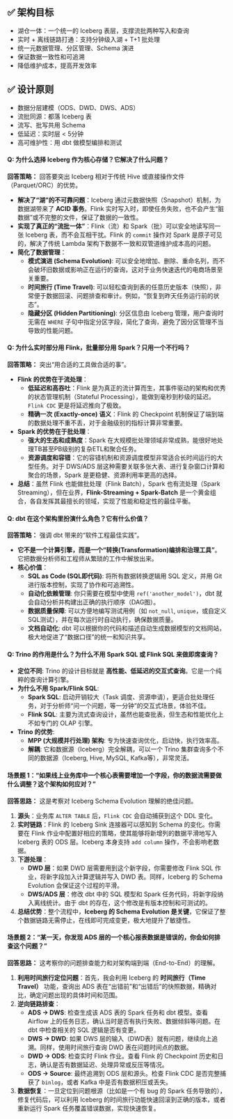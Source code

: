 ## ✅ 架构目标

- 湖仓一体：一个统一的 Iceberg 表层，支撑流批两种写入和查询    
- 实时 + 离线链路打通：支持分钟级入湖 + T+1 批处理    
- 统一元数据管理、分区管理、Schema 演进    
- 保证数据一致性和可追溯    
- 降低维护成本，提高开发效率   
## ✅ 设计原则

- 数据分层建模（ODS、DWD、DWS、ADS）    
- 流批同源：都落 Iceberg 表    
- 流写、批写共用 Schema    
- 低延迟：实时层 < 5分钟    
- 高可维护性：用 dbt 做模型编排和测试
#### **Q: 为什么选择 Iceberg 作为核心存储？它解决了什么问题？**

**回答策略：** 回答要突出 Iceberg 相对于传统 Hive 或直接操作文件（Parquet/ORC）的优势。
- **解决了“湖”的不可靠问题**：Iceberg 通过元数据快照（Snapshot）机制，为数据湖带来了 **ACID 事务**。Flink 实时写入时，即使任务失败，也不会产生“脏数据”或不完整的文件，保证了数据的一致性。    
- **实现了真正的“流批一体”**：Flink（流）和 Spark（批）可以安全地读写同一张 Iceberg 表，而不会互相干扰。Flink 的 `commit` 操作对 Spark 是原子可见的，解决了传统 Lambda 架构下数据不一致和双管道维护成本高的问题。    
- **简化了数据管理**：    
    - **模式演进 (Schema Evolution)**: 可以安全地增加、删除、重命名列，而不会破坏旧数据或影响正在运行的查询，这对于业务快速迭代的电商场景至关重要。        
    - **时间旅行 (Time Travel)**: 可以轻松查询到表的任意历史版本（快照），非常便于数据回滚、问题排查和审计。例如，“恢复到昨天任务运行前的状态”。      
    - **隐藏分区 (Hidden Partitioning)**: 分区信息由 Iceberg 管理，用户查询时无需在 `WHERE` 子句中指定分区字段，简化了查询，避免了因分区管理不当导致的性能问题。      
#### **Q: 为什么实时部分用 Flink，批量部分用 Spark？只用一个不行吗？**

**回答策略：** 突出“用合适的工具做合适的事”。
- **Flink 的优势在于流处理**：    
    - **低延迟和高吞吐**：Flink 是为真正的流计算而生，其事件驱动的架构和优秀的状态管理机制（Stateful Processing），能做到毫秒到秒级的延迟。`Flink CDC` 更是将延迟推向了极致。        
    - **精确一次 (Exactly-once) 语义**：Flink 的 Checkpoint 机制保证了端到端的数据处理不重不丢，对于金融级别的指标计算非常重要。
- **Spark 的优势在于批处理**：    
    - **强大的生态和成熟度**：Spark 在大规模批处理领域非常成熟，能很好地处理TB甚至PB级别的复杂ETL和聚合任务。        
    - **资源调度和容错**：它的容错机制和资源调度模型非常适合长时间运行的大型任务。对于 DWS/ADS 层这种需要关联多张大表、进行复杂窗口计算和聚合的场景，Spark 是更稳健、资源利用率更高的选择。        
- **总结**：虽然 Flink 也能做批处理（Flink Batch），Spark 也有流处理（Spark Streaming），但在业界，**Flink-Streaming + Spark-Batch** 是一个黄金组合，各自发挥其最擅长的领域，实现了性能和稳定性的最佳平衡。
#### **Q: dbt 在这个架构里扮演什么角色？它有什么价值？**

**回答策略：** 强调 dbt 带来的“软件工程最佳实践”。
- **它不是一个计算引擎，而是一个“转换(Transformation)编排和治理工具”**。它把数据分析师和工程师从繁琐的工作中解放出来。
- **核心价值**：    
    - **SQL as Code (SQL即代码)**: 将所有数据转换逻辑用 SQL 定义，并用 Git 进行版本控制，实现了协作和可追溯性。        
    - **自动化依赖管理**: 你只需要在模型中使用 `ref('another_model')`，dbt 就会自动分析并构建出正确的执行顺序（DAG图）。        
    - **数据质量保障**: 可以方便地编写测试用例（如 `not_null`, `unique`，或自定义SQL测试），并在每次运行时自动执行，确保数据质量。        
    - **文档自动化**: dbt 可以根据你的代码和描述自动生成数据模型的文档网站，极大地促进了“数据口径”的统一和知识共享。       
#### **Q: Trino 的作用是什么？为什么不用 Spark SQL 或 Flink SQL 来做即席查询？**

- **定位不同**: Trino 的设计目标就是 **高性能、低延迟的交互式查询**。它是一个纯粹的查询计算引擎。    
- **为什么不用 Spark/Flink SQL**:    
    - **Spark SQL**: 启动开销较大（Task 调度、资源申请），更适合批处理任务，对于分析师“问一个问题，等一分钟”的交互式场景，体验不佳。        
    - **Flink SQL**: 主要为流式查询设计，虽然也能查批表，但生态和性能优化上不如专门的 OLAP 引擎。        
- **Trino 的优势**:    
    - **MPP (大规模并行处理) 架构**: 专为快速查询优化，启动快，执行效率高。        
    - **解耦**: 它和数据源（Iceberg）完全解耦，可以一个 Trino 集群查询多个不同的数据源（Iceberg, Hive, MySQL, Kafka等），非常灵活。

#### **场景题 1：“如果线上业务库中一个核心表需要增加一个字段，你的数据流需要做什么调整？这个架构如何应对？”**

**回答思路：** 这是考察对 Iceberg Schema Evolution 理解的绝佳问题。
1. **源头**：业务库 `ALTER TABLE` 后，`Flink CDC` 会自动捕获到这个 DDL 变化。    
2. **实时链路**：Flink 的 Iceberg Sink 连接器可以感知到 Schema 的变化。你需要在 Flink 作业中配置好相应的策略，使其能够将新增列的数据平滑地写入 Iceberg 表的 ODS 层。Iceberg 本身支持 `add column` 操作，不会影响老数据。    
3. **下游处理**：    
    - **DWD 层**：如果 DWD 层需要用到这个新字段，你需要修改 Flink SQL 作业，将新字段加入计算逻辑并写入 DWD 表。同样，Iceberg 的 Schema Evolution 会保证这个过程的平滑。        
    - **DWS/ADS 层**：修改 dbt 中的 SQL 模型和 Spark 任务代码，将新字段纳入离线统计。由于 dbt 的存在，这个修改是有版本控制和可测试的。        
4. **总结优势**：整个流程中，**Iceberg 的 Schema Evolution 是关键**，它保证了整个数据链路无需停止，在线即可完成变更，极大地提升了敏捷性。    

#### **场景题 2：“某一天，你发现 ADS 层的一个核心报表数据是错误的，你会如何排查这个问题？”**

**回答思路：** 这考察你的问题排查能力和对架构端到端（End-to-End）的理解。
1. **利用时间旅行定位问题**：首先，我会利用 Iceberg 的 **时间旅行（Time Travel）** 功能，查询出 ADS 表在“出错前”和“出错后”的快照数据，精确对比，确定问题出现的具体时间和范围。    
2. **逆向链路排查**：    
    - **ADS -> DWS**: 检查生成该 ADS 表的 Spark 任务和 dbt 模型。查看 Airflow 上的任务日志，确认当时是否有执行失败、数据倾斜等问题。在 dbt 中检查相关的 SQL 逻辑是否有变更。        
    - **DWS -> DWD**: 如果 DWS 层的输入（DWD表）就有问题，继续向上追溯。同样，使用时间旅行查询 DWD 表在问题时间点的数据。        
    - **DWD -> ODS**: 检查实时 Flink 作业。查看 Flink 的 Checkpoint 历史和日志，确认是否有数据延迟、处理异常或反压等情况。        
    - **ODS -> Source**: 最终追溯到 ODS 层和源头。检查 Flink CDC 是否完整捕获了 `binlog`，或者 Kafka 中是否有数据积压或丢失。        
3. **数据恢复**：一旦定位到问题根源（比如是一个有 bug 的 Spark 任务导致的），修复代码后，可以利用 Iceberg 的时间旅行功能快速回滚到正确的版本，或者重新运行 Spark 任务覆盖错误数据，实现快速恢复。